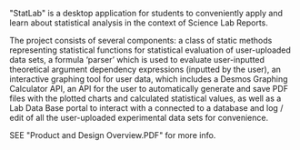 "StatLab" is a desktop application for students to conveniently apply and learn about statistical analysis in the context of Science Lab Reports. 

The project consists of several components: a class of static methods representing statistical functions for statistical evaluation of user-uploaded data sets, a formula ‘parser’ which is used to evaluate user-inputted theoretical argument dependency expressions (inputted by the user), an interactive graphing tool for user data,
which includes a Desmos Graphing Calculator API, an API for the user to automatically
generate and save PDF files with the plotted charts and calculated statistical values, as well as
a Lab Data Base portal to interact with a connected to a database and log / edit of all the
user-uploaded experimental data sets for convenience.

SEE "Product and Design Overview.PDF" for more info.
